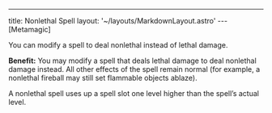 ---
title: Nonlethal Spell
layout: '~/layouts/MarkdownLayout.astro'
---[Metamagic]

You can modify a spell to deal nonlethal instead of lethal damage.

**Benefit:** You may modify a spell that deals lethal damage to deal nonlethal
damage instead. All other effects of the spell remain normal (for example, a
nonlethal fireball may still set flammable objects ablaze).

A nonlethal spell uses up a spell slot one level higher than the spell’s
actual level.

